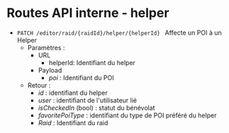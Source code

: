 # Routes API interne - helper

- `PATCH /editor/raid/{raidId}/helper/{helperId} ` Affecte un POI à un Helper
  - Paramètres :
    - URL
      - helperId: Identifiant du helper
    - Payload
      - *poi* : Identifiant du POI
  - Retour : 
    - *id* : identifiant du helper
    - *user* : identifiant de l'utilisateur lié
    - *isCheckedIn* (bool) : statut du bénévolat
    - *favoritePoiType* : identifiant du type de  POI préféré du helper
    - *Raid* : Identifiant du raid 
